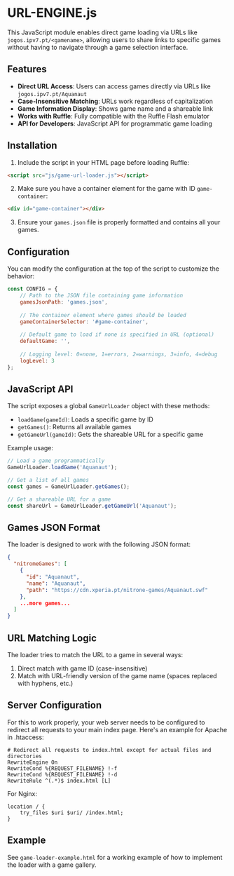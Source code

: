 # URL-ENGINE.js

This JavaScript module enables direct game loading via URLs like `jogos.ipv7.pt/<gamename>`, allowing users to share links to specific games without having to navigate through a game selection interface.

## Features

- **Direct URL Access**: Users can access games directly via URLs like `jogos.ipv7.pt/Aquanaut`
- **Case-Insensitive Matching**: URLs work regardless of capitalization
- **Game Information Display**: Shows game name and a shareable link
- **Works with Ruffle**: Fully compatible with the Ruffle Flash emulator
- **API for Developers**: JavaScript API for programmatic game loading

## Installation

1. Include the script in your HTML page before loading Ruffle:

```html
<script src="js/game-url-loader.js"></script>
```

2. Make sure you have a container element for the game with ID `game-container`:

```html
<div id="game-container"></div>
```

3. Ensure your `games.json` file is properly formatted and contains all your games.

## Configuration

You can modify the configuration at the top of the script to customize the behavior:

```javascript
const CONFIG = {
    // Path to the JSON file containing game information
    gamesJsonPath: 'games.json',
    
    // The container element where games should be loaded
    gameContainerSelector: '#game-container',
    
    // Default game to load if none is specified in URL (optional)
    defaultGame: '',
    
    // Logging level: 0=none, 1=errors, 2=warnings, 3=info, 4=debug
    logLevel: 3
};
```

## JavaScript API

The script exposes a global `GameUrlLoader` object with these methods:

- `loadGame(gameId)`: Loads a specific game by ID
- `getGames()`: Returns all available games
- `getGameUrl(gameId)`: Gets the shareable URL for a specific game

Example usage:

```javascript
// Load a game programmatically
GameUrlLoader.loadGame('Aquanaut');

// Get a list of all games
const games = GameUrlLoader.getGames();

// Get a shareable URL for a game
const shareUrl = GameUrlLoader.getGameUrl('Aquanaut');
```

## Games JSON Format

The loader is designed to work with the following JSON format:

```json
{
  "nitromeGames": [
    {
      "id": "Aquanaut",
      "name": "Aquanaut",
      "path": "https://cdn.xperia.pt/nitrone-games/Aquanaut.swf"
    },
    ...more games...
  ]
}
```

## URL Matching Logic

The loader tries to match the URL to a game in several ways:

1. Direct match with game ID (case-insensitive)
2. Match with URL-friendly version of the game name (spaces replaced with hyphens, etc.)

## Server Configuration

For this to work properly, your web server needs to be configured to redirect all requests to your main index page. Here's an example for Apache in .htaccess:

```
# Redirect all requests to index.html except for actual files and directories
RewriteEngine On
RewriteCond %{REQUEST_FILENAME} !-f
RewriteCond %{REQUEST_FILENAME} !-d
RewriteRule ^(.*)$ index.html [L]
```

For Nginx:

```
location / {
    try_files $uri $uri/ /index.html;
}
```

## Example

See `game-loader-example.html` for a working example of how to implement the loader with a game gallery.

